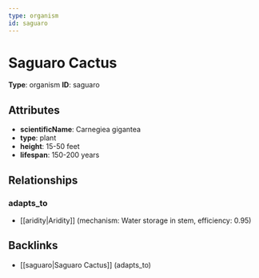 ```yaml
---
type: organism
id: saguaro
---
```


# Saguaro Cactus

**Type**: organism
**ID**: saguaro

## Attributes

- **scientificName**: Carnegiea gigantea
- **type**: plant
- **height**: 15-50 feet
- **lifespan**: 150-200 years

## Relationships

### adapts_to

- [[aridity|Aridity]] (mechanism: Water storage in stem, efficiency: 0.95)

## Backlinks

- [[saguaro|Saguaro Cactus]] (adapts_to)

